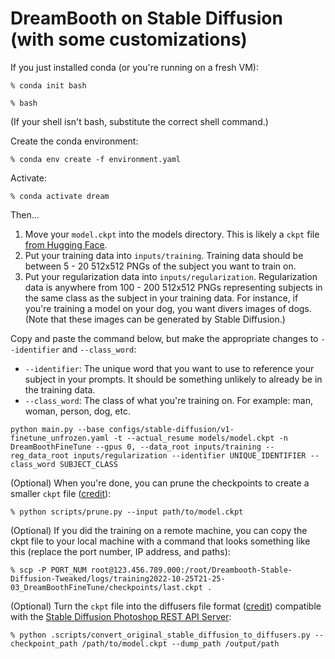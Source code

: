 # DreamBooth on Stable Diffusion (with some customizations)

If you just installed conda (or you're running on a fresh VM):

`% conda init bash`

`% bash`

(If your shell isn't bash, substitute the correct shell command.)

Create the conda environment:

`% conda env create -f environment.yaml`

Activate:

`% conda activate dream`

Then...

1. Move your `model.ckpt` into the models directory. This is likely a `ckpt` file [from Hugging Face](https://huggingface.co/CompVis/stable-diffusion).
1. Put your training data into `inputs/training`. Training data should be between 5 - 20 512x512 PNGs of the subject you want to train on.
1. Put your regularization data into `inputs/regularization`. Regularization data is anywhere from 100 - 200 512x512 PNGs representing subjects in the same class as the subject in your training data. For instance, if you're training a model on your dog, you want divers images of dogs. (Note that these images can be generated by Stable Diffusion.)

Copy and paste the command below, but make the appropriate changes to `--identifier` and `--class_word`:

- `--identifier`: The unique word that you want to use to reference your subject in your prompts. It should be something unlikely to already be in the training data.
- `--class_word`: The class of what you're training on. For example: man, woman, person, dog, etc.

```
python main.py --base configs/stable-diffusion/v1-finetune_unfrozen.yaml -t --actual_resume models/model.ckpt -n DreamBoothFineTune --gpus 0, --data_root inputs/training --reg_data_root inputs/regularization --identifier UNIQUE_IDENTIFIER --class_word SUBJECT_CLASS
```

(Optional) When you're done, you can prune the checkpoints to create a smaller `ckpt` file ([credit](https://github.com/huggingface/diffusers/blob/main/scripts/convert_original_stable_diffusion_to_diffusers.py)):

`% python scripts/prune.py --input path/to/model.ckpt`

(Optional) If you did the training on a remote machine, you can copy the ckpt file to your local machine with a command that looks something like this (replace the port number, IP address, and paths):

```
% scp -P PORT_NUM root@123.456.789.000:/root/Dreambooth-Stable-Diffusion-Tweaked/logs/training2022-10-25T21-25-03_DreamBoothFineTune/checkpoints/last.ckpt .
```

(Optional) Turn the `ckpt` file into the diffusers file format ([credit](https://github.com/harubaru/waifu-diffusion/blob/main/scripts/prune.py)) compatible with the [Stable Diffusion Photoshop REST API Server](https://github.com/cantrell/stable-diffusion-api-server):

```
% python .scripts/convert_original_stable_diffusion_to_diffusers.py --checkpoint_path /path/to/model.ckpt --dump_path /output/path
```
